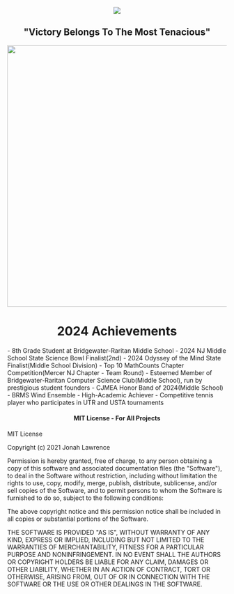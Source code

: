 <p align="center">
    <img src="https://readme-typing-svg.demolab.com/?lines=    Good day, I am Anshuman Roy. " /></a>
</p>

<h2 align="center">"Victory Belongs To The Most Tenacious"</h2>
<p align="center">
  <img width="1000" height="600" src="https://github.com/isAnshTHEmaN/isAnshTHEmaN/assets/167146406/3849c8c3-4aef-4c52-a515-2b1ae0c0f443">
</p>

<h1 align="center">2024 Achievements</h1>
-  8th Grade Student at Bridgewater-Raritan Middle School
-  2024 NJ Middle School State Science Bowl Finalist(2nd)
-  2024 Odyssey of the Mind State Finalist(Middle School Division)
-  Top 10 MathCounts Chapter Competition(Mercer NJ Chapter - Team Round)
-  Esteemed Member of Bridgewater-Raritan Computer Science Club(Middle School), run by prestigious student founders
-  CJMEA Honor Band of 2024(Middle School)
-  BRMS Wind Ensemble
-  High-Academic Achiever
-  Competitive tennis player who participates in UTR and USTA tournaments

<h4 align="center">MIT License - For All Projects</h4>
MIT License

Copyright (c) 2021 Jonah Lawrence

Permission is hereby granted, free of charge, to any person obtaining a copy
of this software and associated documentation files (the "Software"), to deal
in the Software without restriction, including without limitation the rights
to use, copy, modify, merge, publish, distribute, sublicense, and/or sell
copies of the Software, and to permit persons to whom the Software is
furnished to do so, subject to the following conditions:

The above copyright notice and this permission notice shall be included in all
copies or substantial portions of the Software.

THE SOFTWARE IS PROVIDED "AS IS", WITHOUT WARRANTY OF ANY KIND, EXPRESS OR
IMPLIED, INCLUDING BUT NOT LIMITED TO THE WARRANTIES OF MERCHANTABILITY,
FITNESS FOR A PARTICULAR PURPOSE AND NONINFRINGEMENT. IN NO EVENT SHALL THE
AUTHORS OR COPYRIGHT HOLDERS BE LIABLE FOR ANY CLAIM, DAMAGES OR OTHER
LIABILITY, WHETHER IN AN ACTION OF CONTRACT, TORT OR OTHERWISE, ARISING FROM,
OUT OF OR IN CONNECTION WITH THE SOFTWARE OR THE USE OR OTHER DEALINGS IN THE
SOFTWARE.
<!--
**isAnshTHEmaN/isAnshTHEmaN** is a ✨ _special_ ✨ repository because its `README.md` (this file) appears on your GitHub profile.


Here are some ideas to get you started:

- 🔭 I’m currently working on ...
- 🌱 I’m currently learning ...
- 👯 I’m looking to collaborate on ...
- 🤔 I’m looking for help with ...
- 💬 Ask me about ...
- 📫 How to reach me: ...
- 😄 Pronouns: ...
- ⚡ Fun fact: ...
-->
